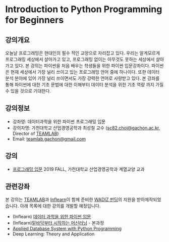 # Introduction to Python Programming for Beginners

## 강의개요
오늘날 프로그래밍은 현대인의 필수 적인 교양으로 자리잡고 있다. 우리는 알게모르게 프로그래밍 세상에서 살아가고 있고, 프로그래밍 없이는 아무것도 못하는 세상에서 살아가고 있다.
본 강의는 파이썬을 처음 배우는 학생들을 위한 파이썬 입문강좌이다. 파이썬은 현재 세상에서 가장 널리 쓰이고 있는 프로그래밍 언어 중에 하나이다. 
또한 데이터 분석 분야에 있어 가장 널리 쓰이면서도 가장 강력한 언어로 사랑받고 있다.
본 강좌를 통해 파이썬에 대한 기초 문법에 대한 이해부터 데이터 분석을 위한 기초 역량 까지 가질 수 있을 것으로 기대한다.


## 강의정보
* 강좌명: 데이터과학을 위한 파이썬 프로그래밍 입문 
* 강의자명: 가천대학교 산업경영공학과 최성철 교수 (sc82.choi@gachon.ac.kr, Director of [TEAMLAB](http://theteamlab.io/))
* Email: teamlab.gachon@gmail.com


## 강의
- [프로그래밍 입문](./2019-gahcon-ime) 2019 FALL, 가천대학교 산업경영공학과 계열교양 교과


## 관련강좌
본 강의는 [TEAMLAB](http://theteamlab.io/)과 [Inflearn](https://www.inflearn.com/course/python-%ED%8C%8C%EC%9D%B4%EC%8D%AC-%EC%9E%85%EB%AC%B8-%EA%B0%95%EC%A2%8C/)이 함께 준비한 [WADIZ 펀딩](https://www.wadiz.kr/web/campaign/detail/13991)의 지원을 받아제작되었습니다.
아래 목록에 대한 강의를 개발할 예정입니다.

- (Inflearn) [데이터 과학을 위한 파이썬 입문](https://www.inflearn.com/course/python-%ED%8C%8C%EC%9D%B4%EC%8D%AC-%EC%9E%85%EB%AC%B8-%EA%B0%95%EC%A2%8C/) 
- (Inflearn)[밑바닥부터 시작하는 머신러닝](https://www.inflearn.com/course/%ED%8C%8C%EC%9D%B4%EC%8D%AC-%EB%A8%B8%EC%8B%A0%EB%9F%AC%EB%8B%9D-%EC%9E%85%EB%AC%B8-%EA%B0%95%EC%A2%8C/) - 본과정
- [Applied Database System with Python Programming](https://github.com/TEAMLAB-Lecture/database-101)
- Deep Learning: Theory and Application


